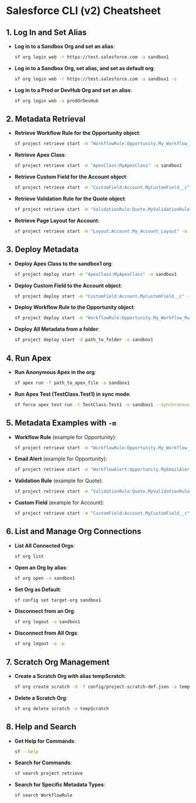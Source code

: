 
# Salesforce CLI (v2) Cheatsheet

## 1. Log In and Set Alias
- **Log in to a Sandbox Org and set an alias**:
  ```bash
  sf org login web -r https://test.salesforce.com -a sandbox1
  ```

- **Log in to a Sandbox Org, set alias, and set as default org**:
  ```bash
  sf org login web -r https://test.salesforce.com -a sandbox1 -s
  ```

- **Log in to a Prod or DevHub Org and set an alias**:
  ```bash
  sf org login web -a prodOrDevHub
  ```

## 2. Metadata Retrieval
- **Retrieve Workflow Rule for the Opportunity object**:
  ```bash
  sf project retrieve start -m "WorkflowRule:Opportunity.My_Workflow_Rule" -o sandbox1
  ```

- **Retrieve Apex Class**:
  ```bash
  sf project retrieve start -m "ApexClass:MyApexClass" -o sandbox1
  ```

- **Retrieve Custom Field for the Account object**:
  ```bash
  sf project retrieve start -m "CustomField:Account.MyCustomField__c" -o sandbox1
  ```

- **Retrieve Validation Rule for the Quote object**:
  ```bash
  sf project retrieve start -m "ValidationRule:Quote.MyValidationRule" -o sandbox1
  ```

- **Retrieve Page Layout for Account**:
  ```bash
  sf project retrieve start -m "Layout:Account.My_Account_Layout" -o sandbox1
  ```

## 3. Deploy Metadata
- **Deploy Apex Class to the sandbox1 org**:
  ```bash
  sf project deploy start -m "ApexClass:MyApexClass" -o sandbox1
  ```

- **Deploy Custom Field to the Account object**:
  ```bash
  sf project deploy start -m "CustomField:Account.MyCustomField__c" -o sandbox1
  ```

- **Deploy Workflow Rule to the Opportunity object**:
  ```bash
  sf project deploy start -m "WorkflowRule:Opportunity.My_Workflow_Rule" -o sandbox1
  ```

- **Deploy All Metadata from a folder**:
  ```bash
  sf project deploy start -d path_to_folder -o sandbox1
  ```

## 4. Run Apex
- **Run Anonymous Apex in the org**:
  ```bash
  sf apex run -f path_to_apex_file -o sandbox1
  ```

- **Run Apex Test (TestClass.Test1) in sync mode**:
  ```bash
  sf force apex test run -t TestClass.Test1 -o sandbox1 --synchronous
  ```

## 5. Metadata Examples with `-m`
- **Workflow Rule** (example for Opportunity):
  ```bash
  sf project retrieve start -m "WorkflowRule:Opportunity.My_Workflow_Rule" -o sandbox1
  ```

- **Email Alert** (example for Opportunity):
  ```bash
  sf project retrieve start -m "WorkflowAlert:Opportunity.MyEmailAlert" -o sandbox1
  ```

- **Validation Rule** (example for Quote):
  ```bash
  sf project retrieve start -m "ValidationRule:Quote.MyValidationRule" -o sandbox1
  ```

- **Custom Field** (example for Account):
  ```bash
  sf project retrieve start -m "CustomField:Account.MyCustomField__c" -o sandbox1
  ```

## 6. List and Manage Org Connections
- **List All Connected Orgs**:
  ```bash
  sf org list
  ```

- **Open an Org by alias**:
  ```bash
  sf org open -o sandbox1
  ```

- **Set Org as Default**:
  ```bash
  sf config set target-org sandbox1
  ```

- **Disconnect from an Org**:
  ```bash
  sf org logout -o sandbox1
  ```

- **Disconnect from All Orgs**:
  ```bash
  sf org logout -a -p
  ```

## 7. Scratch Org Management
- **Create a Scratch Org with alias tempScratch**:
  ```bash
  sf org create scratch -d -f config/project-scratch-def.json -a tempScratch
  ```

- **Delete a Scratch Org**:
  ```bash
  sf org delete scratch -o tempScratch
  ```

## 8. Help and Search
- **Get Help for Commands**:
  ```bash
  sf --help
  ```

- **Search for Commands**:
  ```bash
  sf search project retrieve
  ```

- **Search for Specific Metadata Types**:
  ```bash
  sf search WorkflowRule
  ```
